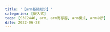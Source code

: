 ```yaml
---
title: '【arm基础知识】'
categories: [嵌入式]
tags: [S3C2440, arm, arm寄存器, arm模式, arm中断]
date: 2022-06-28
---
```

